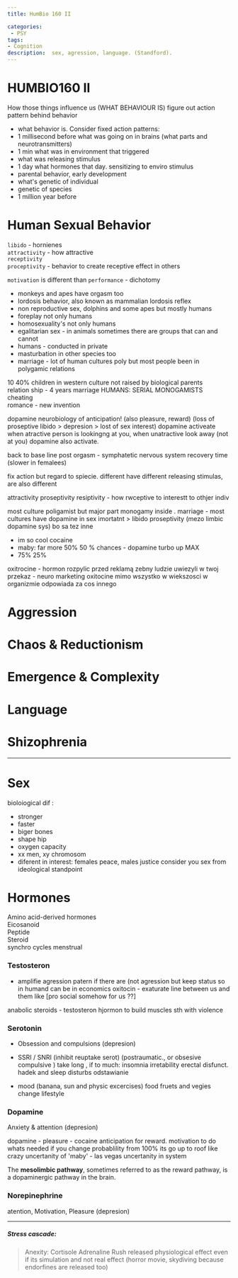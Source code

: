 ```yaml
---
title: HumBio 160 II

categories:
 - PSY
tags:
- Cognition
description:  sex, agression, language. (Standford).
---
```



# **HUMBIO160 II**

How those things influence us (WHAT BEHAVIOUR IS)
figure out  action pattern behind behavior

- what behavior is. Consider fixed action patterns:
- 1 millisecond before what was going on in brains (what parts and neurotransmitters)
- 1 min what was in environment that triggered
- what was releasing stimulus
- 1 day what hormones that day. sensitizing to enviro stimulus
- parental behavior, early development
- what's genetic of individual
- genetic of species
- 1 million year before

# Human Sexual Behavior

`libido` - hornienes   
`attractivity` - how attractive  
`receptivity`   
`proceptivity` - behavior to create receptive effect in others    

`motivation` is different than `performance` - dichotomy    


- monkeys and apes have orgasm too
- lordosis behavior, also known as mammalian lordosis reflex
- non reproductive sex, dolphins and some apes but mostly humans
- foreplay not only humans
- homosexuality's not only humans
- egalitarian sex - in animals sometimes there are groups that can and cannot
- humans - conducted in private
- masturbation in other species too  
- marriage - lot of human cultures poly but most people been in polygamic relations


10 40% children in western culture not raised by biological parents   
relation ship - 4 years marriage HUMANS: SERIAL MONOGAMISTS   
cheating  
romance - new invention   


dopamine neurobiology of  anticipation! (also pleasure, reward)  (loss of proseptive libido > depresion > lost of sex interest)
dopamine activeate when atractive person is lookingng at you,
when unatractive look away (not at you) dopamine also activate.


back to base line post orgasm -  symphatetic nervous system recovery time  (slower in femalees)

fix action but regard to spiecie. different have different
releasing stimulas, are also different

attractivity
proseptivity
resiptivity - how rwceptive to interestt to othjer indiv

most culture poligamist but major part monogamy inside .
marriage - most cultures have
dopamine in sex imortatnt > libido proseptivity (mezo limbic dopamine sys) bo sa tez inne


- im so cool cocaine
- maby: far more 50% 50 % chances - dopamine turbo up MAX  
- 75% 25%  

oxitrocine - hormon  rozpylic przed reklamą zebny ludzie uwiezyli w twoj przekaz - neuro marketing
oxitocine mimo wszystko w wiekszosci w organizmie odpowiada za cos innego   
# Aggression
# Chaos & Reductionism
# Emergence & Complexity
# Language
# Shizophrenia

--------------------------------------------------------------------------


# Sex

bioloiogical dif :

- stronger
- faster
- biger bones
- shape hip
- oxygen capacity
- xx men, xy chromosom
- diferent in interest: females peace, males justice
consider you sex from ideological standpoint






# Hormones


Amino acid-derived hormones  
Eicosanoid  
Peptide  
Steroid  
synchro cycles menstrual  

### Testosteron
- amplifie agression patern if there are (not agression  but keep status so in humand can be in economics
oxitocin - exaturate line between us and them  like [pro social somehow for us ??]

anabolic steroids  - testosteron hjormon to build muscles sth with violence



### Serotonin
- Obsession and compulsions
(depresion)

- SSRI / SNRI (inhibit reuptake serot) (postraumatic., or obsesive compulsive ) take long , if to much:  insomnia irretability erectal disfunct.  hadek and sleep disturbs odstawianie

- mood  (banana, sun and physic excercises) food fruets and vegies
change lifestyle

### Dopamine
Anxiety & attention
(depresion)

dopamine - pleasure - cocaine  anticipation for reward. motivation to do whats needed
if you change probablility from 100% its go up to roof like crazy uncertanity of 'maby'  - las vegas  uncertanity in system

The **mesolimbic pathway**, sometimes referred to as the reward pathway, is a dopaminergic pathway in the brain.

### Norepinephrine
atention, Motivation, Pleasure
(depresion)





----
##### Stress cascade:
>Anexity: Cortisole Adrenaline Rush released physiological effect even if its simulation and not real effect (horror movie, skydiving because endorfines are released too)  
